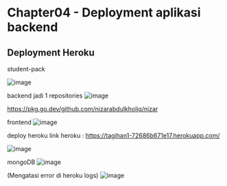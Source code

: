# Chapter04 - Deployment aplikasi backend

## Deployment Heroku
student-pack

![image](https://github.com/bukped/ws/assets/110887121/1862f169-1646-4b61-a6b0-be5066da851c)

backend jadi 1 repositories
![image](https://github.com/bukped/ws/assets/110887121/95bccb82-069c-4a11-9c42-e1955ee9b2ab)

https://pkg.go.dev/github.com/nizarabdulkholiq/nizar


frontend
![image](https://github.com/bukped/ws/assets/110887121/c29fe46f-4d19-4d42-800b-90f9efb5ab4b)

deploy heroku
link heroku : https://tagihan1-72686b671e17.herokuapp.com/

![image](https://github.com/bukped/ws/assets/110887121/8adebe80-e6ec-4fff-af3d-66dee7ef52cb)


mongoDB
![image](https://github.com/bukped/ws/assets/110887121/90588996-85f0-4373-a859-53938a1f1ace)

(Mengatasi error di heroku logs)
![image](https://github.com/bukped/ws/assets/110887121/2783408b-fb53-4a11-88b7-b2b90a12ecf1)

